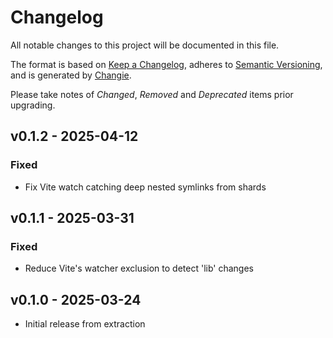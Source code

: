 # Changelog

All notable changes to this project will be documented in this file.

The format is based on [Keep a Changelog](https://keepachangelog.com/en/1.1.0/),
adheres to [Semantic Versioning](https://semver.org/spec/v2.0.0.html),
and is generated by [Changie](https://github.com/miniscruff/changie).

Please take notes of *Changed*, *Removed* and *Deprecated* items prior
upgrading.

## v0.1.2 - 2025-04-12

### Fixed

- Fix Vite watch catching deep nested symlinks from shards

## v0.1.1 - 2025-03-31

### Fixed

- Reduce Vite's watcher exclusion to detect 'lib' changes

## v0.1.0 - 2025-03-24

- Initial release from extraction
